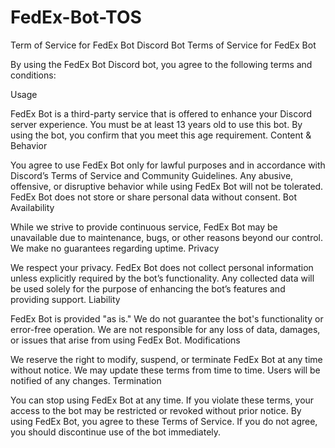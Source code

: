 # FedEx-Bot-TOS
Term of Service for FedEx Bot Discord Bot
Terms of Service for FedEx Bot

By using the FedEx Bot Discord bot, you agree to the following terms and conditions:

Usage

FedEx Bot is a third-party service that is offered to enhance your Discord server experience.
You must be at least 13 years old to use this bot. By using the bot, you confirm that you meet this age requirement.
Content & Behavior

You agree to use FedEx Bot only for lawful purposes and in accordance with Discord’s Terms of Service and Community Guidelines.
Any abusive, offensive, or disruptive behavior while using FedEx Bot will not be tolerated.
FedEx Bot does not store or share personal data without consent.
Bot Availability

While we strive to provide continuous service, FedEx Bot may be unavailable due to maintenance, bugs, or other reasons beyond our control. We make no guarantees regarding uptime.
Privacy

We respect your privacy. FedEx Bot does not collect personal information unless explicitly required by the bot’s functionality.
Any collected data will be used solely for the purpose of enhancing the bot’s features and providing support.
Liability

FedEx Bot is provided "as is." We do not guarantee the bot's functionality or error-free operation.
We are not responsible for any loss of data, damages, or issues that arise from using FedEx Bot.
Modifications

We reserve the right to modify, suspend, or terminate FedEx Bot at any time without notice.
We may update these terms from time to time. Users will be notified of any changes.
Termination

You can stop using FedEx Bot at any time. If you violate these terms, your access to the bot may be restricted or revoked without prior notice.
By using FedEx Bot, you agree to these Terms of Service. If you do not agree, you should discontinue use of the bot immediately.
